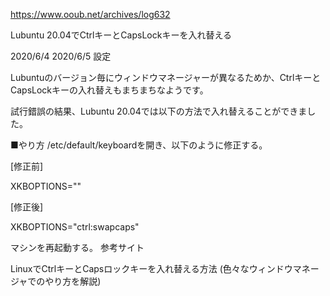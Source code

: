 https://www.ooub.net/archives/log632

Lubuntu 20.04でCtrlキーとCapsLockキーを入れ替える

2020/6/4 2020/6/5 設定

Lubuntuのバージョン毎にウィンドウマネージャーが異なるためか、CtrlキーとCapsLockキーの入れ替えもまちまちなようです。

試行錯誤の結果、Lubuntu 20.04では以下の方法で入れ替えることができました。

■やり方
/etc/default/keyboardを開き、以下のように修正する。

[修正前]

XKBOPTIONS=""

[修正後]

XKBOPTIONS="ctrl:swapcaps"

マシンを再起動する。
参考サイト

LinuxでCtrlキーとCapsロックキーを入れ替える方法 (色々なウィンドウマネージャでのやり方を解説)
